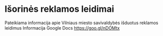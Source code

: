 # Išorinės reklamos leidimai

Pateikiama informacija apie Vilniaus miesto savivaldybės išduotus reklamos leidimus
Informacija Google Docs https://goo.gl/nDOMtx